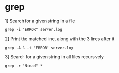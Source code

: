 # grep 

1] Search for a given string in a file
```
grep -i "ERROR" server.log
```


2] Print the matched line, along with the 3 lines after it
```
grep -A 3 -i "ERROR" server.log
```

3] Search for a given string in all files recursively
```
grep -r "Ninad" *
```
